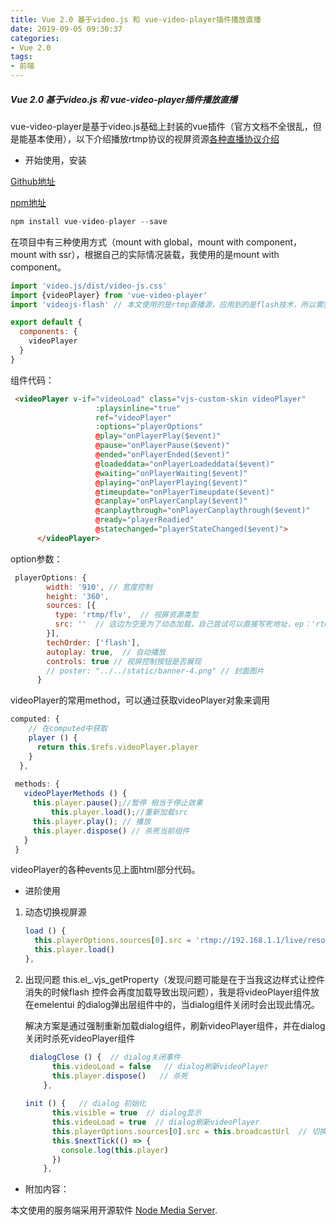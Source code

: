 ```yaml
---
title: Vue 2.0 基于video.js 和 vue-video-player插件播放直播
date: 2019-09-05 09:30:37
categories:
- Vue 2.0
tags:
- 前端
---
```

##### Vue 2.0 基于video.js 和 vue-video-player插件播放直播

vue-video-player是基于video.js基础上封装的vue插件（官方文档不全很乱，但是能基本使用），以下介绍播放rtmp协议的视屏资源[各种直播协议介绍](https://savokiss.com/tech/web-live-tech-with-vue.html)

- 开始使用，安装

[Github地址](https://github.com/surmon-china/vue-video-player)

[npm地址](https://www.npmjs.com/package/vue-video-player)

```javascript
npm install vue-video-player --save
```

在项目中有三种使用方式（mount with global，mount with component，mount with ssr），根据自己的实际情况装载，我使用的是mount with component。

```javascript
import 'video.js/dist/video-js.css'
import {videoPlayer} from 'vue-video-player'
import 'videojs-flash' // 本文使用的是rtmp直播源，应用到的是flash技术，所以需要引入此插件

export default {
  components: {
    videoPlayer
  }
}
```

组件代码：
<!--more-->
```html
 <videoPlayer v-if="videoLoad" class="vjs-custom-skin videoPlayer"
                   :playsinline="true"
                   ref="videoPlayer"
                   :options="playerOptions"
                   @play="onPlayerPlay($event)"
                   @pause="onPlayerPause($event)"
                   @ended="onPlayerEnded($event)"
                   @loadeddata="onPlayerLoadeddata($event)"
                   @waiting="onPlayerWaiting($event)"
                   @playing="onPlayerPlaying($event)"
                   @timeupdate="onPlayerTimeupdate($event)"
                   @canplay="onPlayerCanplay($event)"
                   @canplaythrough="onPlayerCanplaythrough($event)"
                   @ready="playerReadied"
                   @statechanged="playerStateChanged($event)">
      </videoPlayer>
```

option参数：

```javascript
 playerOptions: {
        width: '910', // 宽度控制
        height: '360',
        sources: [{
          type: 'rtmp/flv',  // 视屏资源类型
          src: ''  // 这边为空是为了动态加载，自己尝试可以直接写死地址，ep：'rtmp://192.168.1.1/live/resource'
        }],
        techOrder: ['flash'],
        autoplay: true,  // 自动播放
        controls: true // 视屏控制按钮是否展现
        // poster: "../../static/banner-4.png" // 封面图片
      }
```

videoPlayer的常用method，可以通过获取videoPlayer对象来调用

```javascript
computed: {
   	// 在computed中获取
    player () {
      return this.$refs.videoPlayer.player
    }
  },
    
 methods: {
   videoPlayerMethods () {
     this.player.pause();//暂停 相当于停止效果
		 this.player.load();//重新加载src
     this.player.play(); // 播放
     this.player.dispose() // 杀死当前组件
   }
 }    
```

videoPlayer的各种events见上面html部分代码。

- 进阶使用

1. 动态切换视屏源

   ```javascript
   load () {
     this.playerOptions.sources[0].src = 'rtmp://192.168.1.1/live/resource1'
     this.player.load()
   },
   ```

2. 出现问题  this.el_.vjs_getProperty（发现问题可能是在于当我这边样式让控件消失的时候flash 控件会再度加载导致出现问题），我是将videoPlayer组件放在emelentui 的dialog弹出层组件中的，当dialog组件关闭时会出现此情况。

   解决方案是通过强制重新加载dialog组件，刷新videoPlayer组件，并在dialog关闭时杀死videoPlayer组件

   ```javascript
    dialogClose () {  // dialog关闭事件
         this.videoLoad = false   // dialog刷新videoPlayer
         this.player.dispose()   // 杀死
       },
         
   init () {   // dialog 初始化
         this.visible = true  // dialog显示
         this.videoLoad = true  // dialog刷新videoPlayer
         this.playerOptions.sources[0].src = this.broadcastUrl  // 切换源
         this.$nextTick(() => {
           console.log(this.player)
         })
       },      
   ```

   

- 附加内容：

本文使用的服务端采用开源软件 [Node Media Server](https://github.com/illuspas/Node-Media-Server.git).
